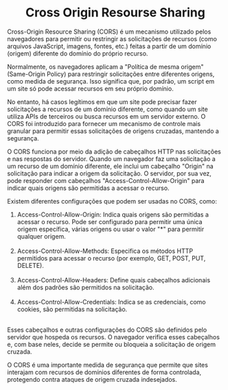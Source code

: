 <h1 align="center">Cross Origin Resourse Sharing</h1>

Cross-Origin Resource Sharing (CORS) é um mecanismo utilizado pelos navegadores para permitir ou restringir as solicitações de recursos (como arquivos JavaScript, imagens, fontes, etc.) feitas a partir de um domínio (origem) diferente do domínio do próprio recurso.

Normalmente, os navegadores aplicam a "Política de mesma origem" (Same-Origin Policy) para restringir solicitações entre diferentes origens, como medida de segurança. Isso significa que, por padrão, um script em um site só pode acessar recursos em seu próprio domínio.

No entanto, há casos legítimos em que um site pode precisar fazer solicitações a recursos de um domínio diferente, como quando um site utiliza APIs de terceiros ou busca recursos em um servidor externo. O CORS foi introduzido para fornecer um mecanismo de controle mais granular para permitir essas solicitações de origens cruzadas, mantendo a segurança.

O CORS funciona por meio da adição de cabeçalhos HTTP nas solicitações e nas respostas do servidor. Quando um navegador faz uma solicitação a um recurso de um domínio diferente, ele inclui um cabeçalho "Origin" na solicitação para indicar a origem da solicitação. O servidor, por sua vez, pode responder com cabeçalhos "Access-Control-Allow-Origin" para indicar quais origens são permitidas a acessar o recurso.

Existem diferentes configurações que podem ser usadas no CORS, como:

<ol>

<li>Access-Control-Allow-Origin: Indica quais origens são permitidas a acessar o recurso. Pode ser configurado para permitir uma única origem específica, várias origens ou usar o valor "*" para permitir qualquer origem.</li><br>

<li>Access-Control-Allow-Methods: Especifica os métodos HTTP permitidos para acessar o recurso (por exemplo, GET, POST, PUT, DELETE).</li><br>

<li>Access-Control-Allow-Headers: Define quais cabeçalhos adicionais além dos padrões são permitidos na solicitação.</li><br>

<li>Access-Control-Allow-Credentials: Indica se as credenciais, como cookies, são permitidas na solicitação.</li><br>

</ol>

Esses cabeçalhos e outras configurações do CORS são definidos pelo servidor que hospeda os recursos. O navegador verifica esses cabeçalhos e, com base neles, decide se permite ou bloqueia a solicitação de origem cruzada.

O CORS é uma importante medida de segurança que permite que sites interajam com recursos de domínios diferentes de forma controlada, protegendo contra ataques de origem cruzada indesejados.